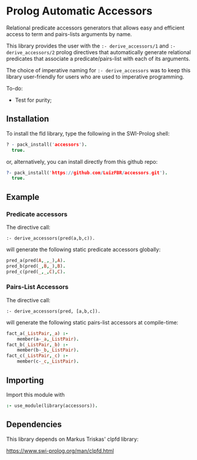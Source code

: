 # Prolog Automatic Accessors

Relational predicate accessors generators that allows easy and efficient access to term and pairs-lists arguments by name.

This library provides the user with the `:- derive_accessors/1` and `:- derive_accessors/2` prolog directives that automatically generate relational predicates that associate a predicate/pairs-list with each of its arguments.

The choice of imperative naming for `:- derive_accessors` was to keep this library user-friendly for users who are used to imperative programming.

To-do:
- Test for purity;

## Installation

To install the fld library, type the following in the SWI-Prolog shell:

```Prolog
? - pack_install('accessors').
  true.
```
or, alternatively, you can install directly from this github repo:

```Prolog
?- pack_install('https://github.com/LuizFBR/accessors.git').
  true.
```

## Example

### Predicate accessors

The directive call:

`:- derive_accessors(pred(a,b,c)).`

will generate the following static predicate accessors globally:

```Prolog
pred_a(pred(A,_,_),A).
pred_b(pred(_,B,_),B).
pred_c(pred(_,_,C),C).
```

### Pairs-List Accessors

The directive call:

`:- derive_accessors(pred, [a,b,c]).`

will generate the following static pairs-list accessors at compile-time:

```Prolog
fact_a(_ListPair,_a) :-
    member(a-_a,_ListPair).
fact_b(_ListPair,_b) :-
    member(b-_b,_ListPair).
fact_c(_ListPair,_c) :-
    member(c-_c,_ListPair).
```

## Importing

Import this module with

```Prolog
:- use_module(library(accessors)).
```

## Dependencies

This library depends on Markus Triskas' clpfd library:

https://www.swi-prolog.org/man/clpfd.html